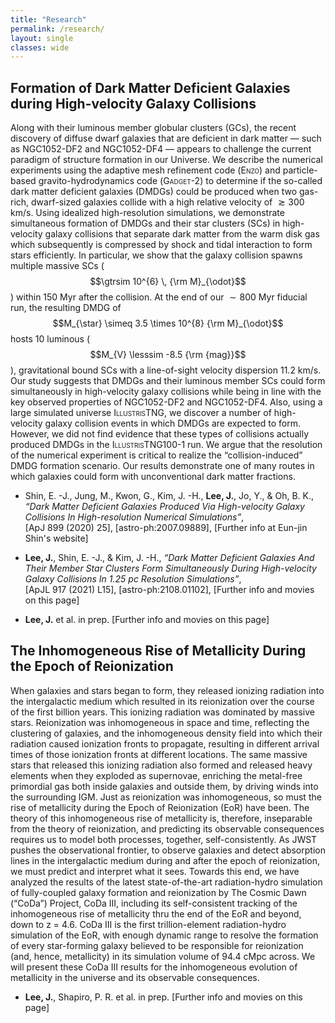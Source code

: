 ```yaml
---
title: "Research"
permalink: /research/
layout: single
classes: wide
---
```


## Formation of Dark Matter Deficient Galaxies during High-velocity Galaxy Collisions

Along with their luminous member globular clusters (GCs), the recent discovery of diffuse dwarf galaxies that are deficient in dark matter — such as NGC1052-DF2 and NGC1052-DF4 — appears to challenge the current paradigm of structure formation in our Universe. We describe the numerical experiments using the adaptive mesh refinement code (<span style="font-variant:small-caps;">Enzo</span>) and particle-based gravito-hydrodynamics code (<span style="font-variant:small-caps;">Gadget-2</span>) to determine if the so-called dark matter deficient galaxies (DMDGs) could be produced when two gas-rich, dwarf-sized galaxies collide with a high relative velocity of $\gtrsim 300$ km/s.
Using idealized high-resolution simulations, we demonstrate simultaneous formation of DMDGs and their star clusters (SCs) in high-velocity galaxy collisions that separate dark matter from the warm disk gas which subsequently is compressed by shock and tidal interaction to form stars efficiently. 
In particular, we show that the galaxy collision spawns multiple massive SCs ($$\gtrsim 10^{6} \, {\rm M}_{\odot}$$) within 150 Myr after the collision. At the end of our $\sim 800$ Myr fiducial run, the resulting DMDG of $$M_{\star} \simeq 3.5 \times 10^{8} {\rm M}_{\odot}$$ hosts 10 luminous ($$M_{V} \lesssim -8.5 {\rm {mag}}$$), gravitational bound SCs with a line-of-sight velocity dispersion 11.2 km/s. Our study suggests that DMDGs and their luminous member SCs could form simultaneously in high-velocity galaxy collisions while being in line with the key observed properties of NGC1052-DF2 and NGC1052-DF4.
Also, using a large simulated universe <span style="font-variant:small-caps;">IllustrisTNG</span>, we discover a number of high-velocity galaxy collision events in which DMDGs are expected to form. 
However, we did not find evidence that these types of collisions actually produced DMDGs in the <span style="font-variant:small-caps;">IllustrisTNG100-1</span> run. We argue that the resolution of the numerical experiment is critical to realize the “collision-induced” DMDG formation scenario. Our results demonstrate one of many routes in which galaxies could form with unconventional dark matter fractions.
<br/>


* Shin, E. -J., Jung, M., Kwon, G., Kim, J. -H., **Lee, J.**, Jo, Y., & Oh, B. K., *“Dark Matter Deficient Galaxies Produced Via High-velocity Galaxy Collisions In High-resolution Numerical Simulations”*, <br/>
<a href="https://ui.adsabs.harvard.edu/abs/2020ApJ...899...25S/abstract" style="text-decoration:none" target="_blank">[ApJ 899 (2020) 25]</a>, <a href="https://arxiv.org/abs/2007.09889" style="text-decoration:none" target="_blank">[astro-ph:2007.09889]</a>, <a href="https://ejshin0.github.io/page/category/research.html" style="text-decoration:none" target="_blank">[Further info at Eun-jin Shin's website]</a>

* **Lee, J.**, Shin, E. -J., & Kim, J. -H., *“Dark Matter Deficient Galaxies And Their Member Star Clusters Form Simultaneously During High-velocity Galaxy
Collisions In 1.25 pc Resolution Simulations”*, <br/>
<a href="https://ui.adsabs.harvard.edu/abs/2021ApJ...917L..15L/abstract" style="text-decoration:none" target="_blank">[ApJL 917 (2021) L15]</a>, <a href="https://arxiv.org/abs/2108.01102" style="text-decoration:none" target="_blank">[astro-ph:2108.01102]</a>, <a href="https://joohyun-lee.github.io/research/DMDG2/" style="text-decoration:none" target="_blank">[Further info and movies on this page]</a>

* **Lee, J.** et al. in prep.  <a href="https://joohyun-lee.github.io/research/DMDG3/" style="text-decoration:none" target="_blank">[Further info and movies on this page]</a>



## The Inhomogeneous Rise of Metallicity During the Epoch of Reionization

When galaxies and stars began to form, they released ionizing radiation into the intergalactic medium which resulted in its reionization over the course of the first billion years. 
This ionizing radiation was dominated by massive stars. 
Reionization was inhomogeneous in space and time, reflecting the clustering of galaxies, and the inhomogeneous density field into which their radiation caused ionization fronts to propagate, resulting in different arrival times of those ionization fronts at different locations. 
The same massive stars that released this ionizing radiation also formed and released heavy elements when they exploded as supernovae, enriching the metal-free primordial gas both inside galaxies and outside them, by driving winds into the surrounding IGM. 
Just as reionization was inhomogeneous, so must the rise of metallicity during the Epoch of Reionization (EoR) have been. 
The theory of this inhomogeneous rise of metallicity is, therefore, inseparable from the theory of reionization, and predicting its observable consequences requires us to model both processes, together, self-consistently. 
As JWST pushes the observational frontier, to observe galaxies and detect absorption lines in the intergalactic medium during and after the epoch of reionization, we must predict and interpret what it sees. 
Towards this end, we have analyzed the results of the latest state-of-the-art radiation-hydro simulation of fully-coupled galaxy formation and reionization by The Cosmic Dawn (“CoDa”) Project, <a href="https://coda-simulation.github.io/" style="text-decoration:none" target="_blank">CoDa III</a>, including its self-consistent tracking of the inhomogeneous rise of metallicity thru the end of the EoR and beyond, down to z = 4.6. 
CoDa III is the first trillion-element radiation-hydro simulation of the EoR, with enough dynamic range to resolve the formation of every star-forming galaxy believed to be responsible for reionization (and, hence, metallicity) in its simulation volume of 94.4 cMpc across. We will present these CoDa III results for the inhomogeneous evolution of metallicity in the universe and its observable consequences.

* **Lee, J.**, Shapiro, P. R. et al. in prep.  <a href="https://joohyun-lee.github.io/research/metal/" style="text-decoration:none" target="_blank">[Further info and movies on this page]</a>



